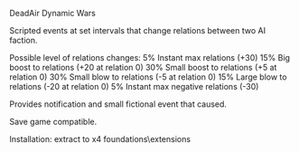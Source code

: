 DeadAir Dynamic Wars

Scripted events at set intervals that change relations between two AI faction.

Possible level of relations changes:
5% Instant max relations (+30)
15% Big boost to relations (+20 at relation 0)
30% Small boost to relations (+5 at relation 0)
30% Small blow to relations (-5 at relation 0)
15% Large blow to relations (-20 at relation 0)
5% Instant max negative relations (-30)

Provides notification and small fictional event that caused.

Save game compatible.

Installation: extract to x4 foundations\extensions